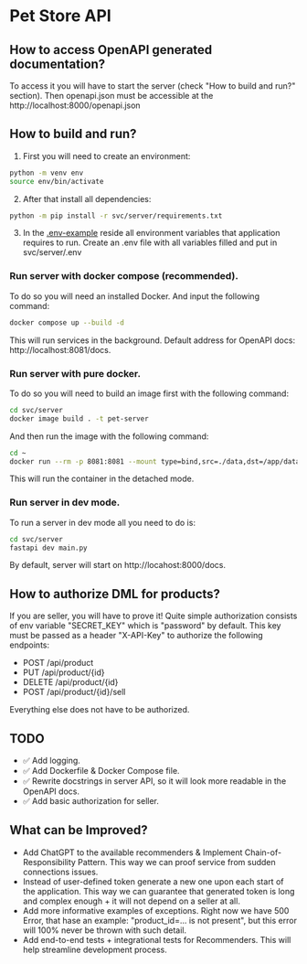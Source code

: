 # Pet Store API

## How to access OpenAPI generated documentation?

To access it you will have to start the server (check "How to build and run?" section). Then openapi.json must be accessible at the http://localhost:8000/openapi.json

## How to build and run?

1. First you will need to create an environment:

```bash
python -m venv env
source env/bin/activate
```

2. After that install all dependencies:

```bash
python -m pip install -r svc/server/requirements.txt
```

3. In the [.env-example](svc/server/.env-example) reside all environment variables that application requires to run. Create an .env file with all variables filled and put in svc/server/.env

### Run server with docker compose (recommended).

To do so you will need an installed Docker. And input the following command:

```bash
docker compose up --build -d
```

This will run services in the background. Default address for OpenAPI docs: http://localhost:8081/docs.

### Run server with pure docker.

To do so you will need to build an image first with the following command:

```bash
cd svc/server
docker image build . -t pet-server
```

And then run the image with the following command:

```bash
cd ~
docker run --rm -p 8081:8081 --mount type=bind,src=./data,dst=/app/data --mount type=bind,src=./logs,dst=/app/logs -d pet-server
```

This will run the container in the detached mode.

### Run server in dev mode.

To run a server in dev mode all you need to do is:

```bash
cd svc/server
fastapi dev main.py
```

By default, server will start on http://locahost:8000/docs.

## How to authorize DML for products?

If you are seller, you will have to prove it! Quite simple authorization consists of env variable "SECRET_KEY" which is "password" by default. This key must be passed as a header "X-API-Key" to authorize the following endpoints:

- POST /api/product
- PUT /api/product/{id}
- DELETE /api/product/{id}
- POST /api/product/{id}/sell

Everything else does not have to be authorized.

## TODO
- ✅ Add logging.
- ✅ Add Dockerfile & Docker Compose file.
- ✅ Rewrite docstrings in server API, so it will look more readable in the OpenAPI docs.
- ✅ Add basic authorization for seller.

## What can be Improved?
- Add ChatGPT to the available recommenders & Implement Chain-of-Responsibility Pattern. This way we can proof service from sudden connections issues.
- Instead of user-defined token generate a new one upon each start of the application. This way we can guarantee that generated token is long and complex enough + it will not depend on a seller at all.
- Add more informative examples of exceptions. Right now we have 500 Error, that hase an example: "product_id=... is not present", but this error will 100% never be thrown with such detail.
- Add end-to-end tests + integrational tests for Recommenders. This will help streamline development process.

